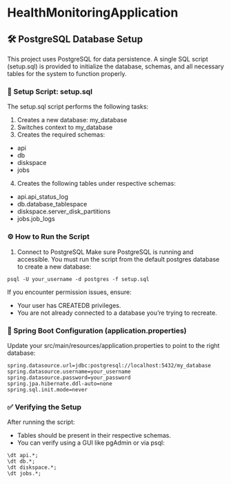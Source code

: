 # HealthMonitoringApplication

## 🛠️ PostgreSQL Database Setup
This project uses PostgreSQL for data persistence. A single SQL script (setup.sql) is provided to initialize the database, schemas, and all necessary tables for the system to function properly.

### 📄 Setup Script: setup.sql
The setup.sql script performs the following tasks:

1. Creates a new database: my_database
2. Switches context to my_database
3. Creates the required schemas:
- api
- db
- diskspace
- jobs

4. Creates the following tables under respective schemas:
- api.api_status_log
- db.database_tablespace
- diskspace.server_disk_partitions
- jobs.job_logs

### ⚙️ How to Run the Script
1. Connect to PostgreSQL
Make sure PostgreSQL is running and accessible.
You must run the script from the default postgres database to create a new database:

```psql -U your_username -d postgres -f setup.sql```

If you encounter permission issues, ensure:
- Your user has CREATEDB privileges.
- You are not already connected to a database you’re trying to recreate.

### 🔧 Spring Boot Configuration (application.properties)
Update your src/main/resources/application.properties to point to the right database:

```
spring.datasource.url=jdbc:postgresql://localhost:5432/my_database
spring.datasource.username=your_username
spring.datasource.password=your_password
spring.jpa.hibernate.ddl-auto=none
spring.sql.init.mode=never
```

### ✅ Verifying the Setup
After running the script:
- Tables should be present in their respective schemas.
- You can verify using a GUI like pgAdmin or via psql:

```
\dt api.*;
\dt db.*;
\dt diskspace.*;
\dt jobs.*;
```

